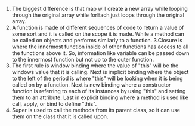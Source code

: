 1. The biggest difference is that map will create a new array while looping through the original array while forEach just loops through the original array.
2. A function is made of different sequences of code to return a value of some sort and it is called on the scope it is made. While a method can be called on objects and performs similarly to a function.
3.Closure is where the innermost function inside of other functions has access to all the functions above it. So, information like variable can be passed down to the innermost function but not up to the outer function.
4. The first rule is window binding where the value of "this" will be the windows value that it is calling. Next is implicit binding where the object to the left of the period is where "this" will be looking when it is being called on by a function. Next is new binding where a constructor function is referring to each of its instances by using "this" and setting them to an attribute. Last in explicit binding where a method is used like call, apply, or bind to define "this".
5. Super is used to call the methods from its parent class, so it can use them on the class that it is called upon.
